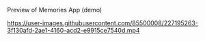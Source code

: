 Preview of Memories App (demo)

https://user-images.githubusercontent.com/85500008/227195263-3f130afd-2ae1-4160-acd2-e9915ce7540d.mp4
